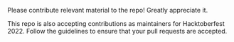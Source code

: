 Please contribute relevant material to the repo! Greatly appreciate it.

This repo is also accepting contributions as maintainers for Hacktoberfest 2022. 
Follow the guidelines to ensure that your pull requests are accepted.
